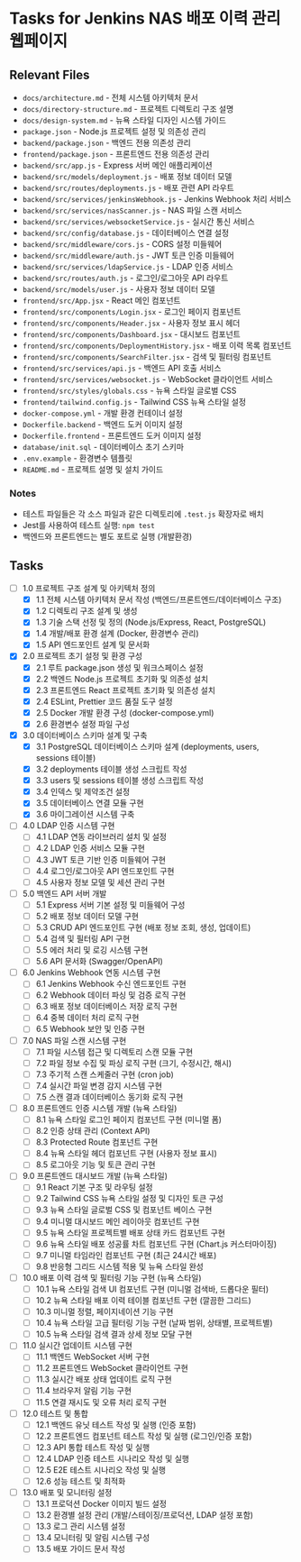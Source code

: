 # Tasks for Jenkins NAS 배포 이력 관리 웹페이지

## Relevant Files

- `docs/architecture.md` - 전체 시스템 아키텍처 문서
- `docs/directory-structure.md` - 프로젝트 디렉토리 구조 설명
- `docs/design-system.md` - 뉴욕 스타일 디자인 시스템 가이드
- `package.json` - Node.js 프로젝트 설정 및 의존성 관리
- `backend/package.json` - 백엔드 전용 의존성 관리
- `frontend/package.json` - 프론트엔드 전용 의존성 관리
- `backend/src/app.js` - Express 서버 메인 애플리케이션
- `backend/src/models/deployment.js` - 배포 정보 데이터 모델
- `backend/src/routes/deployments.js` - 배포 관련 API 라우트
- `backend/src/services/jenkinsWebhook.js` - Jenkins Webhook 처리 서비스
- `backend/src/services/nasScanner.js` - NAS 파일 스캔 서비스
- `backend/src/services/websocketService.js` - 실시간 통신 서비스
- `backend/src/config/database.js` - 데이터베이스 연결 설정
- `backend/src/middleware/cors.js` - CORS 설정 미들웨어
- `backend/src/middleware/auth.js` - JWT 토큰 인증 미들웨어
- `backend/src/services/ldapService.js` - LDAP 인증 서비스
- `backend/src/routes/auth.js` - 로그인/로그아웃 API 라우트
- `backend/src/models/user.js` - 사용자 정보 데이터 모델
- `frontend/src/App.jsx` - React 메인 컴포넌트
- `frontend/src/components/Login.jsx` - 로그인 페이지 컴포넌트
- `frontend/src/components/Header.jsx` - 사용자 정보 표시 헤더
- `frontend/src/components/Dashboard.jsx` - 대시보드 컴포넌트
- `frontend/src/components/DeploymentHistory.jsx` - 배포 이력 목록 컴포넌트
- `frontend/src/components/SearchFilter.jsx` - 검색 및 필터링 컴포넌트
- `frontend/src/services/api.js` - 백엔드 API 호출 서비스
- `frontend/src/services/websocket.js` - WebSocket 클라이언트 서비스
- `frontend/src/styles/globals.css` - 뉴욕 스타일 글로벌 CSS
- `frontend/tailwind.config.js` - Tailwind CSS 뉴욕 스타일 설정
- `docker-compose.yml` - 개발 환경 컨테이너 설정
- `Dockerfile.backend` - 백엔드 도커 이미지 설정
- `Dockerfile.frontend` - 프론트엔드 도커 이미지 설정
- `database/init.sql` - 데이터베이스 초기 스키마
- `.env.example` - 환경변수 템플릿
- `README.md` - 프로젝트 설명 및 설치 가이드

### Notes

- 테스트 파일들은 각 소스 파일과 같은 디렉토리에 `.test.js` 확장자로 배치
- Jest를 사용하여 테스트 실행: `npm test`
- 백엔드와 프론트엔드는 별도 포트로 실행 (개발환경)

## Tasks

- [ ] 1.0 프로젝트 구조 설계 및 아키텍처 정의
  - [x] 1.1 전체 시스템 아키텍처 문서 작성 (백엔드/프론트엔드/데이터베이스 구조)
  - [x] 1.2 디렉토리 구조 설계 및 생성
  - [x] 1.3 기술 스택 선정 및 정의 (Node.js/Express, React, PostgreSQL)
  - [x] 1.4 개발/배포 환경 설계 (Docker, 환경변수 관리)
  - [x] 1.5 API 엔드포인트 설계 및 문서화

- [x] 2.0 프로젝트 초기 설정 및 환경 구성
  - [x] 2.1 루트 package.json 생성 및 워크스페이스 설정
  - [x] 2.2 백엔드 Node.js 프로젝트 초기화 및 의존성 설치
  - [x] 2.3 프론트엔드 React 프로젝트 초기화 및 의존성 설치
  - [x] 2.4 ESLint, Prettier 코드 품질 도구 설정
  - [x] 2.5 Docker 개발 환경 구성 (docker-compose.yml)
  - [x] 2.6 환경변수 설정 파일 구성

- [x] 3.0 데이터베이스 스키마 설계 및 구축
  - [x] 3.1 PostgreSQL 데이터베이스 스키마 설계 (deployments, users, sessions 테이블)
  - [x] 3.2 deployments 테이블 생성 스크립트 작성
  - [x] 3.3 users 및 sessions 테이블 생성 스크립트 작성
  - [x] 3.4 인덱스 및 제약조건 설정
  - [x] 3.5 데이터베이스 연결 모듈 구현
  - [x] 3.6 마이그레이션 시스템 구축

- [ ] 4.0 LDAP 인증 시스템 구현
  - [ ] 4.1 LDAP 연동 라이브러리 설치 및 설정
  - [ ] 4.2 LDAP 인증 서비스 모듈 구현
  - [ ] 4.3 JWT 토큰 기반 인증 미들웨어 구현
  - [ ] 4.4 로그인/로그아웃 API 엔드포인트 구현
  - [ ] 4.5 사용자 정보 모델 및 세션 관리 구현

- [ ] 5.0 백엔드 API 서버 개발
  - [ ] 5.1 Express 서버 기본 설정 및 미들웨어 구성
  - [ ] 5.2 배포 정보 데이터 모델 구현
  - [ ] 5.3 CRUD API 엔드포인트 구현 (배포 정보 조회, 생성, 업데이트)
  - [ ] 5.4 검색 및 필터링 API 구현
  - [ ] 5.5 에러 처리 및 로깅 시스템 구현
  - [ ] 5.6 API 문서화 (Swagger/OpenAPI)

- [ ] 6.0 Jenkins Webhook 연동 시스템 구현
  - [ ] 6.1 Jenkins Webhook 수신 엔드포인트 구현
  - [ ] 6.2 Webhook 데이터 파싱 및 검증 로직 구현
  - [ ] 6.3 배포 정보 데이터베이스 저장 로직 구현
  - [ ] 6.4 중복 데이터 처리 로직 구현
  - [ ] 6.5 Webhook 보안 및 인증 구현

- [ ] 7.0 NAS 파일 스캔 시스템 구현
  - [ ] 7.1 파일 시스템 접근 및 디렉토리 스캔 모듈 구현
  - [ ] 7.2 파일 정보 수집 및 파싱 로직 구현 (크기, 수정시간, 해시)
  - [ ] 7.3 주기적 스캔 스케줄러 구현 (cron job)
  - [ ] 7.4 실시간 파일 변경 감지 시스템 구현
  - [ ] 7.5 스캔 결과 데이터베이스 동기화 로직 구현

- [ ] 8.0 프론트엔드 인증 시스템 개발 (뉴욕 스타일)
  - [ ] 8.1 뉴욕 스타일 로그인 페이지 컴포넌트 구현 (미니멀 폼)
  - [ ] 8.2 인증 상태 관리 (Context API)
  - [ ] 8.3 Protected Route 컴포넌트 구현
  - [ ] 8.4 뉴욕 스타일 헤더 컴포넌트 구현 (사용자 정보 표시)
  - [ ] 8.5 로그아웃 기능 및 토큰 관리 구현

- [ ] 9.0 프론트엔드 대시보드 개발 (뉴욕 스타일)
  - [ ] 9.1 React 기본 구조 및 라우팅 설정
  - [ ] 9.2 Tailwind CSS 뉴욕 스타일 설정 및 디자인 토큰 구성
  - [ ] 9.3 뉴욕 스타일 글로벌 CSS 및 컴포넌트 베이스 구현
  - [ ] 9.4 미니멀 대시보드 메인 레이아웃 컴포넌트 구현
  - [ ] 9.5 뉴욕 스타일 프로젝트별 배포 상태 카드 컴포넌트 구현
  - [ ] 9.6 뉴욕 스타일 배포 성공률 차트 컴포넌트 구현 (Chart.js 커스터마이징)
  - [ ] 9.7 미니멀 타임라인 컴포넌트 구현 (최근 24시간 배포)
  - [ ] 9.8 반응형 그리드 시스템 적용 및 뉴욕 스타일 완성

- [ ] 10.0 배포 이력 검색 및 필터링 기능 구현 (뉴욕 스타일)
  - [ ] 10.1 뉴욕 스타일 검색 UI 컴포넌트 구현 (미니멀 검색바, 드롭다운 필터)
  - [ ] 10.2 뉴욕 스타일 배포 이력 테이블 컴포넌트 구현 (깔끔한 그리드)
  - [ ] 10.3 미니멀 정렬, 페이지네이션 기능 구현
  - [ ] 10.4 뉴욕 스타일 고급 필터링 기능 구현 (날짜 범위, 상태별, 프로젝트별)
  - [ ] 10.5 뉴욕 스타일 검색 결과 상세 정보 모달 구현

- [ ] 11.0 실시간 업데이트 시스템 구현
  - [ ] 11.1 백엔드 WebSocket 서버 구현
  - [ ] 11.2 프론트엔드 WebSocket 클라이언트 구현
  - [ ] 11.3 실시간 배포 상태 업데이트 로직 구현
  - [ ] 11.4 브라우저 알림 기능 구현
  - [ ] 11.5 연결 재시도 및 오류 처리 로직 구현

- [ ] 12.0 테스트 및 통합
  - [ ] 12.1 백엔드 유닛 테스트 작성 및 실행 (인증 포함)
  - [ ] 12.2 프론트엔드 컴포넌트 테스트 작성 및 실행 (로그인/인증 포함)
  - [ ] 12.3 API 통합 테스트 작성 및 실행
  - [ ] 12.4 LDAP 인증 테스트 시나리오 작성 및 실행
  - [ ] 12.5 E2E 테스트 시나리오 작성 및 실행
  - [ ] 12.6 성능 테스트 및 최적화

- [ ] 13.0 배포 및 모니터링 설정
  - [ ] 13.1 프로덕션 Docker 이미지 빌드 설정
  - [ ] 13.2 환경별 설정 관리 (개발/스테이징/프로덕션, LDAP 설정 포함)
  - [ ] 13.3 로그 관리 시스템 설정
  - [ ] 13.4 모니터링 및 알림 시스템 구성
  - [ ] 13.5 배포 가이드 문서 작성